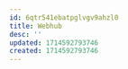 ```yaml
---
id: 6qtr541ebatpglvgv9ahzl0
title: Webhub
desc: ''
updated: 1714592793746
created: 1714592793746
---
```

